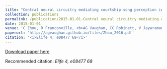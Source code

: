 ```yaml
---
title: "Central neural circuitry mediating courtship song perception in male Drosophila (2015)"
collection: publications
permalink: /publication/2015-01-01-Central neural circuitry mediating courtship song perception in male Drosophila
date: 2015-01-01
venue: 'C Zhou, R Franconville, <b>AG Vaughan, CC Robinett, V Jayaraman, ...</b>'
paperurl: 'http://agvaughan.github.io/files/Zhou_2016.pdf'
citation: '<i>Elife 4, e08477 68</i>'
---
```

[Download paper here](http://agvaughan.github.io/files/Zhou_2016.pdf)

Recommended citation: <i>Elife 4, e08477 68</i>